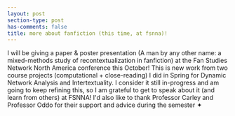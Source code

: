 ```yaml
---
layout: post
section-type: post
has-comments: false
title: more about fanfiction (this time, at fsnna)!
---
```


I will be giving a paper & poster presentation (A man by any other name: a mixed-methods study of recontextualization in fanfiction) at the Fan Studies Network North America conference this October! This is new work from two course projects (computational + close-reading) I did in Spring for Dynamic Network Analysis and Intertextuality. I consider it still in-progress and am going to keep refining this, so I am grateful to get to speak about it (and learn from others) at FSNNA! I'd also like to thank Professor Carley and Professor Oddo for their support and advice during the semester ✦︎
